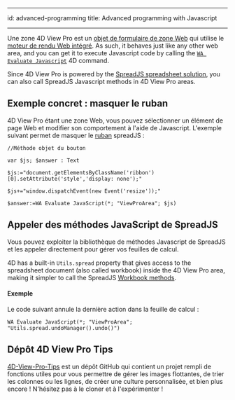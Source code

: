 - - -
id: advanced-programming title: Advanced programming with Javascript
- - -

Une zone 4D View Pro est un [objet de formulaire de zone Web](../FormObjects/webArea_overview.md) qui utilise le [moteur de rendu Web intégré](../FormObjects/properties_WebArea.md#use-embedded-web-rendering-engine). As such, it behaves just like any other web area, and you can get it to execute Javascript code by calling the [`WA Evaluate Javascript`](https://doc.4d.com/4dv20/help/command/en/page1029.html) 4D command.

Since 4D View Pro is powered by the [SpreadJS spreadsheet solution](https://developer.mescius.com/spreadjs), you can also call SpreadJS Javascript methods in 4D View Pro areas.

## Exemple concret : masquer le ruban

4D View Pro étant une zone Web, vous pouvez sélectionner un élément de page Web et modifier son comportement à l'aide de Javascript. L'exemple suivant permet de masquer le [ruban](./configuring.md#ribbon) spreadJS :

```4d
//Méthode objet du bouton

var $js; $answer : Text

$js:="document.getElementsByClassName('ribbon')[0].setAttribute('style','display: none');"

$js+="window.dispatchEvent(new Event('resize'));"

$answer:=WA Evaluate JavaScript(*; "ViewProArea"; $js)
```

## Appeler des méthodes JavaScript de SpreadJS

Vous pouvez exploiter la bibliothèque de méthodes Javascript de SpreadJS et les appeler directement pour gérer vos feuilles de calcul.

4D has a built-in `Utils.spread` property that gives access to the spreadsheet document (also called workbook) inside the 4D View Pro area, making it simpler to call the SpreadJS [Workbook methods](https://developer.mescius.com/spreadjs/api/modules/GC.Data).

#### Exemple

Le code suivant annule la dernière action dans la feuille de calcul :

```4d
WA Evaluate JavaScript(*; "ViewProArea"; "Utils.spread.undoManager().undo()")
```

## Dépôt 4D View Pro Tips

[4D-View-Pro-Tips](https://github.com/4d-depot/4D-View-Pro-Tips) est un dépôt GitHub qui contient un projet rempli de fonctions utiles pour vous permettre de gérer les images flottantes, de trier les colonnes ou les lignes, de créer une culture personnalisée, et bien plus encore ! N'hésitez pas à le cloner et à l'expérimenter ! 
